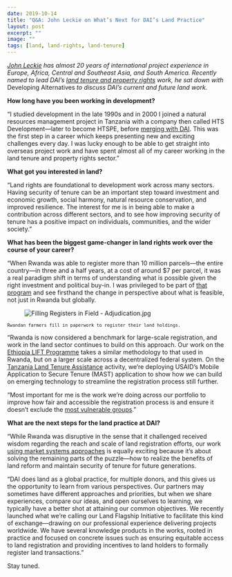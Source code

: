 ```yaml
---
date: 2019-10-14
title: "Q&A: John Leckie on What’s Next for DAI’s Land Practice"
layout: post
excerpt: ""
image: ""
tags: [land, land-rights, land-tenure]
---
```

<p><em><a href="https://www.dai.com/who-we-are/our-team/john-leckie">John Leckie</a> has almost 20 years of international project experience in Europe, Africa, Central and Southeast Asia, and South America. Recently named to lead DAI’s <a href="https://www.dai.com/our-work/solutions/environment-solutions/land-tenure">land tenure and property rights</a> work, he sat down with</em> Developing Alternatives <em>to discuss DAI’s current and future land work.</em></p><p><strong>How long have you been working in development?</strong></p><p>“I studied development in the late 1990s and in 2000 I joined a natural resources management project in Tanzania with a company then called HTS Development—later to become HTSPE, before <a href="https://www.dai.com/news/dai-joins-forces-international-development-consultancy-htspe-ltd">merging with DAI</a>. This was the first step in a career which keeps presenting new and exciting challenges every day. I was lucky enough to be able to get straight into overseas project work and have spent almost all of my career working in the land tenure and property rights sector.”</p><p><strong>What got you interested in land?</strong></p><p>“Land rights are foundational to development work across many sectors. Having security of tenure can be an important step toward investment and economic growth, social harmony, natural resource conservation, and improved resilience. The interest for me is in being able to make a contribution across different sectors, and to see how improving security of tenure has a positive impact on individuals, communities, and the wider society.”</p><p><strong>What has been the biggest game-changer in land rights work over the course of your career?</strong></p><p>“When Rwanda was able to register more than 10 million parcels—the entire country—in three and a half years, at a cost of around $7 per parcel, it was a real paradigm shift in terms of understanding what is possible given the right investment and political buy-in. I was privileged to be part of <a href="https://www.dai.com/our-work/projects/rwanda-support-land-tenure-regularisation">that program</a> and see firsthand the change in perspective about what is feasible, not just in Rwanda but globally.</p><figure class="kg-card kg-image-card"><img src="https://pubs.ghost.io/uploads/Filling%20Registers%20in%20Field%20-%20Adjudication.jpg" class="kg-image" alt="Filling Registers in Field - Adjudication.jpg" loading="lazy"></figure><p><code><code>Rwandan farmers fill in paperwork to register their land holdings.</code></code></p><p>“Rwanda is now considered a benchmark for large-scale registration, and work in the land sector continues to build on this approach. Our work on the <a href="https://www.dai.com/our-work/projects/ethiopia-land-investment-transformation-lift">Ethiopia LIFT Programme</a> takes a similar methodology to that used in Rwanda, but on a larger scale across a decentralized federal system. On the <a href="https://www.dai.com/our-work/projects/tanzania-feed-future-tanzania-land-tenure-assistance-lta">Tanzania Land Tenure Assistance</a> activity, we’re deploying USAID’s Mobile Application to Secure Tenure (MAST) application to show how we can build on emerging technology to streamline the registration process still further.</p><p>“Most important for me is the work we’re doing across our portfolio to improve how fair and accessible the registration process is and ensure it doesn’t exclude the <a href="https://dai-global-developments.com/articles/lift-ensuring-women-and-vulnerable-groups-reap-full-benefits-of-land-certification-in-ethiopia">most vulnerable groups</a>.”</p><p><strong>What are the next steps for the land practice at DAI?</strong></p><p>“While Rwanda was disruptive in the sense that it challenged received wisdom regarding the reach and scale of land registration efforts, our work <a href="https://dai-global-developments.com/articles/case-study-a-market-systems-approach-to-deriving-value-from-land-certificates-in-ethiopia">using market systems approaches</a> is equally exciting because it’s about solving the remaining parts of the puzzle—how to realize the benefits of land reform and maintain security of tenure for future generations.</p><p>“DAI does land as a global practice, for multiple donors, and this gives us the opportunity to learn from various perspectives. Our partners may sometimes have different approaches and priorities, but when we share experiences, compare our ideas, and open ourselves to learning, we typically have a better shot at attaining our common objectives. We recently launched what we’re calling our Land Flagship Initiative to facilitate this kind of exchange—drawing on our professional experience delivering projects worldwide. We have several knowledge products in the works, rooted in practice and focused on concrete issues such as ensuring equitable access to land registration and providing incentives to land holders to formally register land transactions.”</p><p>Stay tuned.</p>
  